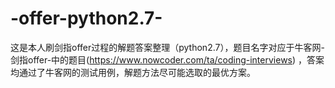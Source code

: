 # -offer-python2.7-
这是本人刷剑指offer过程的解题答案整理（python2.7），题目名字对应于牛客网-剑指offer-中的题目(https://www.nowcoder.com/ta/coding-interviews) ，答案均通过了牛客网的测试用例，解题方法尽可能选取的最优方案。
